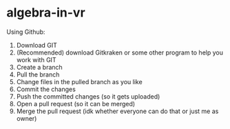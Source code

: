 # algebra-in-vr

Using Github:

1. Download GIT
2. (Recommended) download Gitkraken or some other program to help you work with GIT
3. Create a branch
4. Pull the branch
5. Change files in the pulled branch as you like
6. Commit the changes
7. Push the committed changes (so it gets uploaded)
8. Open a pull request (so it can be merged)
9. Merge the pull request (idk whether everyone can do that or just me as owner)

